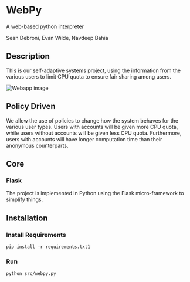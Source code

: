 # WebPy
A web-based python interpreter

Sean Debroni, Evan Wilde, Navdeep Bahia

## Description

This is our self-adaptive systems project, using the information from the
various users to limit CPU quota to ensure fair sharing among users.


![Webapp image](https://raw.githubusercontent.com/etcwilde/webpy/core/webapp.png)

## Policy Driven

We allow the use of policies to change how the system behaves for the various
user types. Users with accounts will be given more CPU quota, while users
without accounts will be given less CPU quota. Furthermore, users with accounts
will have longer computation time than their anonymous counterparts.

## Core

### Flask
The project is implemented in Python using the Flask micro-framework to
simplify things.

## Installation

### Install Requirements
`pip install -r requirements.txt1`

### Run
`python src/webpy.py`
